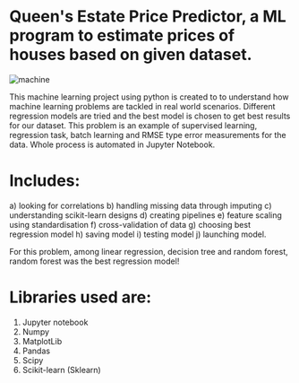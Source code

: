 # Queen's Estate Price Predictor, a ML program to estimate prices of houses based on given dataset.

![machine](https://user-images.githubusercontent.com/94554260/179350657-da31c90b-6ff2-4c42-b738-650bd4217d3c.jpg)

This machine learning project using python is created to to understand how machine learning problems are tackled in real world scenarios. 
 Different regression models are tried and the best model is chosen to get best results for our dataset.
 This problem is an example of supervised learning, regression task, batch learning and RMSE type error measurements for the data.
 Whole process is automated in Jupyter Notebook.
# Includes: 
  a) looking for correlations
  b) handling missing data through imputing
  c) understanding scikit-learn designs
  d) creating pipelines
  e) feature scaling using standardisation
  f) cross-validation of data
  g) choosing best regression model
  h) saving model
  i) testing model
  j) launching model.
 
 
  For this problem, among linear regression, decision tree and random forest, random forest was the best regression model!
 # Libraries used are:
   1) Jupyter notebook
   2) Numpy
   3) MatplotLib
   4) Pandas
   5) Scipy
   6) Scikit-learn (Sklearn)
